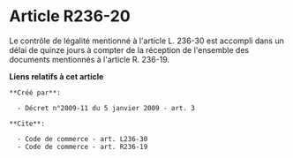 # Article R236-20

Le contrôle de légalité mentionné à l'article L. 236-30 est accompli dans un délai de quinze jours à compter de la réception
de l'ensemble des documents mentionnés à l'article R. 236-19.

**Liens relatifs à cet article**

	**Créé par**:

	  - Décret n°2009-11 du 5 janvier 2009 - art. 3

	**Cite**:

	  - Code de commerce - art. L236-30
	  - Code de commerce - art. R236-19

